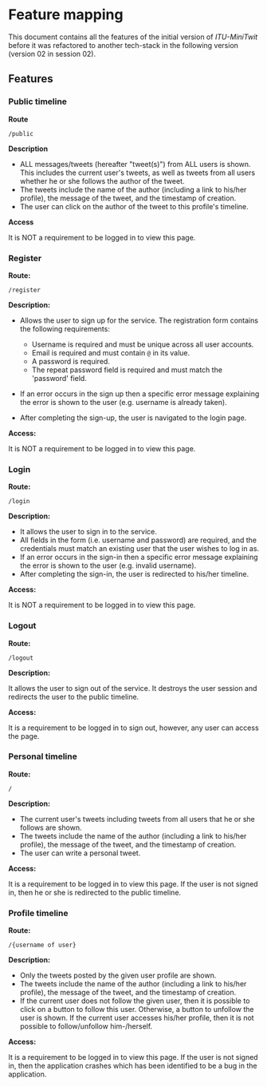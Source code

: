 # Feature mapping

This document contains all the features of the initial version of *ITU-MiniTwit* before it was refactored to another tech-stack in the following version (version 02 in session 02).

## Features

### Public timeline

**Route**

`/public`

**Description**

* ALL messages/tweets (hereafter "tweet(s)") from ALL users is shown. This includes the current user's tweets, as well as tweets from all users whether he or she follows the author of the tweet.
* The tweets include the name of the author (including a link to his/her profile), the message of the tweet, and the timestamp of creation.
* The user can click on the author of the tweet to this profile's timeline.

**Access**

It is NOT a requirement to be logged in to view this page.



### Register

**Route:**

`/register`

**Description:**

* Allows the user to sign up for the service. The registration form contains the following requirements:
  * Username is required and must be unique across all user accounts.
  * Email is required and must contain `@` in its value.
  * A password is required.
  * The repeat password field is required and must match the 'password' field.

* If an error occurs in the sign up then a specific error message explaining the error is shown to the user (e.g. username is already taken).

* After completing the sign-up, the user is navigated to the login page.

**Access:**

It is NOT a requirement to be logged in to view this page.



### Login

**Route:**

`/login`

**Description:**

* It allows the user to sign in to the service.
* All fields in the form (i.e. username and password) are required, and the credentials must match an existing user that the user wishes to log in as.
* If an error occurs in the sign-in then a specific error message explaining the error is shown to the user (e.g. invalid username).
* After completing the sign-in, the user is redirected to his/her timeline.

**Access:**

It is NOT a requirement to be logged in to view this page.



### Logout

**Route:**

`/logout`

**Description:**

It allows the user to sign out of the service. It destroys the user session and redirects the user to the public timeline.

**Access:**

It is a requirement to be logged in to sign out, however, any user can access the page.



### Personal timeline

**Route:**

`/`

**Description:**

* The current user's tweets including tweets from all users that he or she follows are shown.
* The tweets include the name of the author (including a link to his/her profile), the message of the tweet, and the timestamp of creation.
* The user can write a personal tweet.

**Access:**

It is a requirement to be logged in to view this page. If the user is not signed in, then he or she is redirected to the public timeline.



### **Profile timeline**

**Route:**

`/{username of user}`

**Description:**

* Only the tweets posted by the given user profile are shown.
* The tweets include the name of the author (including a link to his/her profile), the message of the tweet, and the timestamp of creation.
* If the current user does not follow the given user, then it is possible to click on a button to follow this user. Otherwise, a button to unfollow the user is shown.
  If the current user accesses his/her profile, then it is not possible to follow/unfollow him-/herself.

**Access:**

It is a requirement to be logged in to view this page. If the user is not signed in, then the application crashes which has been identified to be a bug in the application.

